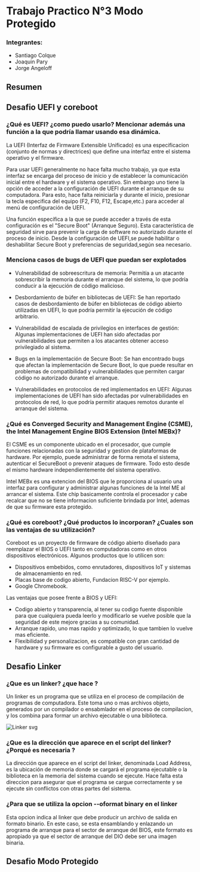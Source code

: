 # Trabajo Practico N°3 Modo Protegido

### Integrantes:

* Santiago Colque
* Joaquin Pary
* Jorge Angeloff

## Resumen

## Desafio UEFI y coreboot
### ¿Qué es UEFI? ¿como puedo usarlo? Mencionar además una función a la que podría llamar usando esa dinámica.  

La UEFI (Interfaz de Firmware Extensible Unificado) es una especificacion (conjunto de normas y directrices) que define una interfaz entre el sistema operativo y el firmware.

Para usar UEFI generalmente no hace falta mucho trabajo, ya que esta interfaz se encarga del proceso de inicio y de establecer la comunicación inicial entre el hardware y el sistema operativo. Sin embargo uno tiene la opción de acceder a la configuración de UEFI durante el arranque de su computadora. Para esto, hace falta reiniciarla y durante el inicio, presionar la tecla especifica del equipo (F2, F10, F12, Escape,etc.) para acceder al menú de configuración de UEFI. 

Una función específica a la que se puede  acceder a través de esta configuración es el "Secure Boot" (Arranque Seguro). Esta característica de seguridad sirve para prevenir la carga de software no autorizado durante el proceso de inicio. Desde la configuración de UEFI,se puede habilitar o deshabilitar Secure Boot y preferencias de seguridad,según sea necesario. 

### Menciona casos de bugs de UEFI que puedan ser explotados

* Vulnerabilidad de sobreescritura de memoria: Permitía a un atacante sobrescribir la memoria durante el arranque del sistema, lo que podría conducir a la ejecución de código malicioso.

* Desbordamiento de búfer en bibliotecas de UEFI: Se han reportado casos de desbordamiento de búfer en bibliotecas de código abierto utilizadas en UEFI, lo que podría permitir la ejecución de código arbitrario.

* Vulnerabilidad de escalada de privilegios en interfaces de gestión: Algunas implementaciones de UEFI han sido afectadas por vulnerabilidades que permiten a los atacantes obtener acceso privilegiado al sistema.

* Bugs en la implementación de Secure Boot: Se han encontrado bugs que afectan la implementación de Secure Boot, lo que puede resultar en problemas de compatibilidad y vulnerabilidades que permiten cargar código no autorizado durante el arranque.

* Vulnerabilidades en protocolos de red implementados en UEFI: Algunas implementaciones de UEFI han sido afectadas por vulnerabilidades en protocolos de red, lo que podría permitir ataques remotos durante el arranque del sistema.



###  ¿Qué es Converged Security and Management Engine (CSME), the Intel Management Engine BIOS Extension (Intel MEBx)?

El CSME es un componente ubicado en el procesador, que cumple funciones relacionadas con la seguridad y gestion de plataformas de hardware. Por ejemplo, puede administrar de forma remota el sistema, autenticar el SecureBoot o prevenir ataques de firmware. Todo esto desde el mismo hardware independientemente del sistema operativo.

Intel MEBx es una extencion del BIOS que le proporciona al usuario una interfaz para configurar y administrar algunas funciones de la Intel ME al arrancar el sistema. Este chip basicamente controla el procesador y cabe recalcar que no se tiene informacion suficiente brindada por Intel, ademas de que su firmware esta protegido.


### ¿Qué es coreboot? ¿Qué productos lo incorporan? ¿Cuales son las ventajas de su utilización?

Coreboot es un proyecto de firmware de código abierto diseñado para reemplazar el BIOS o UEFI tanto en computadoras como en otros dispositivos electrónicos. Algunos productos que lo utilicen son:

* Dispositivos embebidos, como enrutadores, dispositivos IoT y sistemas de almacenamiento en red.
* Placas base de codigo abierto, Fundacion RISC-V por ejemplo.
* Google Chromebook.

Las ventajas que posee frente a BIOS y UEFI:

* Codigo abierto y transparencia, al tener su codigo fuente disponible para que cualquiera pueda leerlo y modificarlo se vuelve posible que la seguridad de este mejore gracias a su comunidad.
* Arranque rapido, uno mas rapido y optimizado, lo que tambien lo vuelve mas eficiente.
* Flexibilidad y personalizacion, es compatible con gran cantidad de hardware y su firmware es configurable a gusto del usuario.

## Desafio Linker

### ¿Que es un linker? ¿que hace ? 
Un linker es un programa que se utiliza en el proceso de compilación de programas de computadora. Este toma uno o mas archivos objeto, generados por un compilador o ensabmlador en el proceso de compilacion, y los combina para formar un archivo ejecutable o una biblioteca.

![Linker svg](https://github.com/angeloff-07/SC_Practico-3_Modo_Protegido-/assets/84982752/c9b4a8a6-e63f-4a47-83d5-ddd6715afd2a)


### ¿Que es la dirección que aparece en el script del linker?¿Porqué es necesaria ?
La dirección que aparece en el script del linker, denominada Load Address, es la ubicación de memoria donde se cargará el programa ejecutable o la biblioteca en la memoria del sistema cuando se ejecute. Hace falta esta direccion para asegurar que el programa se cargue correctamente y se ejecute sin conflictos con otras partes del sistema.

### ¿Para que se utiliza la opcion --oformat binary en el linker
Esta opcion indica al linker que debe producir un archivo de salida en formato binario. En este caso, se esta ensamblando y enlazando un programa de arranque para el sector de arranque del BIOS, este formato es apropiado ya que el sector de arranque del DIO debe ser una imagen binaria.

## Desafio Modo Protegido

